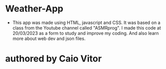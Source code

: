 # Weather-App


- This app was made using HTML, javascript and CSS. It was based on a class from the Youtube channel called
"ASMRprog". I made this code at 20/03/2023 as a form to study and improve my coding. And also learn more about web dev
and json files.


# authored by Caio Vitor